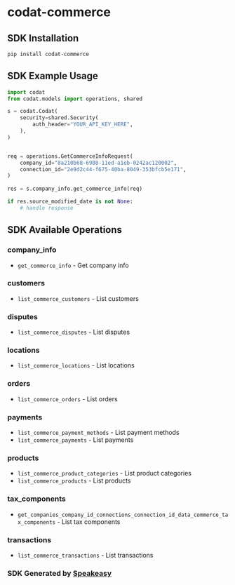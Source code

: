 # codat-commerce

<!-- Start SDK Installation -->
## SDK Installation

```bash
pip install codat-commerce
```
<!-- End SDK Installation -->

## SDK Example Usage
<!-- Start SDK Example Usage -->
```python
import codat
from codat.models import operations, shared

s = codat.Codat(
    security=shared.Security(
        auth_header="YOUR_API_KEY_HERE",
    ),
)


req = operations.GetCommerceInfoRequest(
    company_id="8a210b68-6988-11ed-a1eb-0242ac120002",
    connection_id="2e9d2c44-f675-40ba-8049-353bfcb5e171",
)
    
res = s.company_info.get_commerce_info(req)

if res.source_modified_date is not None:
    # handle response
```
<!-- End SDK Example Usage -->

<!-- Start SDK Available Operations -->
## SDK Available Operations


### company_info

* `get_commerce_info` - Get company info

### customers

* `list_commerce_customers` - List customers

### disputes

* `list_commerce_disputes` - List disputes

### locations

* `list_commerce_locations` - List locations

### orders

* `list_commerce_orders` - List orders

### payments

* `list_commerce_payment_methods` - List payment methods
* `list_commerce_payments` - List payments

### products

* `list_commerce_product_categories` - List product categories
* `list_commerce_products` - List products

### tax_components

* `get_companies_company_id_connections_connection_id_data_commerce_tax_components` - List tax components

### transactions

* `list_commerce_transactions` - List transactions
<!-- End SDK Available Operations -->

### SDK Generated by [Speakeasy](https://docs.speakeasyapi.dev/docs/using-speakeasy/client-sdks)
